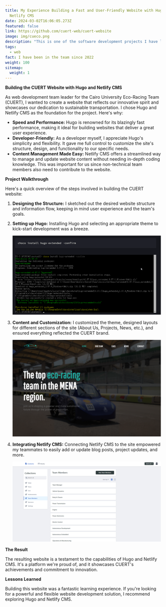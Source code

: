 ```yaml
---
title: My Experience Building a Fast and User-Friendly Website with Hugo and
  Netlify CMS
date: 2024-03-02T16:06:05.273Z
featured: false
link: https://github.com/cuert-web/cuert-website
image: img/cueco.png
description: "This is one of the software development projects I have lead. "
tags:
  - web
fact: I have been in the team since 2022
weight: 100
sitemap:
  weight: 1
---
```

**Building the CUERT Website with Hugo and Netlify CMS**

As web development team leader for the Cairo University Eco-Racing Team (CUERT), I wanted to create a website that reflects our innovative spirit and showcases our dedication to sustainable transportation. I chose Hugo and Netlify CMS as the foundation for the project. Here's why:

* **Speed and Performance:** Hugo is renowned for its blazingly fast performance, making it ideal for building websites that deliver a great user experience.
* **Developer-Friendly:** As a developer myself, I appreciate Hugo's simplicity and flexibility. It gave me full control to customize the site's structure, design, and functionality to our specific needs.
* **Content Management Made Easy:** Netlify CMS offers a streamlined way to manage and update website content without needing in-depth coding knowledge. This was important for us since non-technical team members also need to contribute to the website.

**Project Walkthrough**

Here's a quick overview of the steps involved in building the CUERT website:

1. **Designing the Structure:** I sketched out the desired website structure and information flow, keeping in mind user experience and the team's goals. 
2. **Setting up Hugo:** Installing Hugo and selecting an appropriate theme to kick-start development was a breeze. 

   ![](img/hugo.png "Installing hugo")
3. **Content and Customization:** I customized the theme, designed layouts for different sections of the site (About Us, Projects, News, etc.), and ensured everything reflected the CUERT brand. 

   ![](img/cueco.png)
4. **Integrating Netlify CMS:** Connecting Netlify CMS to the site empowered my teammates to easily add or update blog posts, project updates, and more.

   ![](img/cms.png)

**The Result**

The resulting website is a testament to the capabilities of Hugo and Netlify CMS. It's a platform we're proud of, and it showcases CUERT's achievements and commitment to innovation.

**Lessons Learned**

Building this website was a fantastic learning experience. If you're looking for a powerful and flexible website development solution, I recommend exploring Hugo and Netlify CMS.